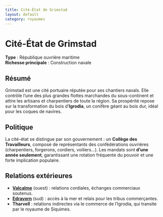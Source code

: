 ```yaml
---
title: Cité-État de Grimstad
layout: default
category: royaumes
---
```

# Cité-État de Grimstad  

**Type** : République ouvrière maritime  
**Richesse principale** : Construction navale  

## Résumé  
Grimstad est une cité portuaire réputée pour ses chantiers navals. Elle contrôle l’une des plus grandes flottes marchandes du sous-continent et attire les artisans et charpentiers de toute la région. Sa prospérité repose sur la transformation du bois d’**Igrodia**, un conifère géant au bois dur, idéal pour les coques de navires.  

## Politique  
La cité-état se distingue par son gouvernement : un **Collège des Travailleurs**, composé de représentants des confédérations ouvrières (charpentiers, forgerons, cordiers, voiliers…). Les mandats sont **d’une année seulement**, garantissant une rotation fréquente du pouvoir et une forte implication populaire.  

## Relations extérieures  
- **[Valcalme](valcalme.md)** (ouest) : relations cordiales, échanges commerciaux soutenus.  
- **[Edravorn](edravorn.md)** (sud) : accès à la mer et relais pour les tribus commerçantes.  
- **Tharvell** : relations indirectes via le commerce de l’Igrodia, qui transite par le royaume de Siquimes.  
